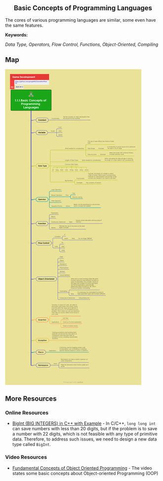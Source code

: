 <h2 align="center">Basic Concepts of Programming Languages</h2>
<p>
The cores of various programming languages are similar, some even have the same features.
</p>

**Keywords:**

*Data Type, Operators, Flow Control, Functions, Object-Oriented, Compiling*

## Map
![Image Loading...](../../exports/1.1.1.Basic_Concepts_of_Programming_Languages.png)

## More Resources

### Online Resources
* [BigInt (BIG INTEGERS) in C++ with Example](https://www.geeksforgeeks.org/bigint-big-integers-in-c-with-example/) - In C/C++, `long long int` can save numbers with less than 20 digits, but if the problem is to save a number with 22 digits, which is not feasible with any type of primitive data. Therefore, to address such issues, we need to design a new data type called `BigInt`.

### Video Resources
* [Fundamental Concepts of Object Oriented Programming](https://www.youtube.com/watch?v=m_MQYyJpIjg) - The video states some basic concepts about Object-oriented Programming (OOP)

